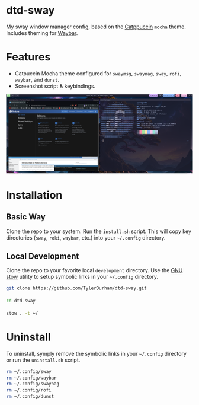 # dtd-sway

My sway window manager config, based on the [Catppuccin] `mocha` theme. Includes theming for [Waybar]. 

# Features

- Catpuccin Mocha theme configured for `swaymsg`, `swaynag`, `sway`, `rofi`, `waybar`, and `dunst`.
- Screenshot script & keybindings.

![A screenshot of the sway theme](https://github.com/TylerDurham/dtd-sway/blob/main/media/screenshot1.png?raw=true)

# Installation

## Basic Way

Clone the repo to your system. Run the `install.sh` script. This will copy key directories (`sway`, `roki`, `waybar`, etc.) into your `~/.config` directory.

## Local Development

Clone the repo to your favorite local `development` directory. Use the [GNU] [stow] utility to setup symbolic links in your `~/.config` directory. 

``` sh
git clone https://github.com/TylerDurham/dtd-sway.git

cd dtd-sway

stow . -t ~/
```

# Uninstall

To uninstall, symply remove the symbolic links in your `~/.config` directory or run the `uninstall.sh` script.

``` sh
rm ~/.config/sway
rm ~/.config/waybar
rm ~/.config/swaynag
rm ~/.config/rofi
rm ~/.config/dunst
```

[GNU]: https://www.gnu.org/
[stow]: https://www.gnu.org/software/stow/
[Catppuccin]: https://catppuccin.com/
[Waybar]: https://github.com/Alexays/Waybar 
